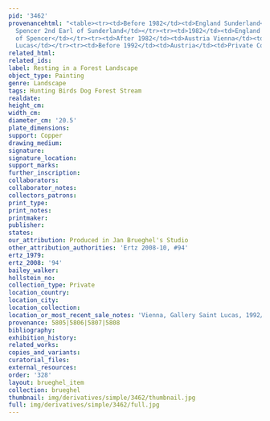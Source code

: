 ```yaml
---
pid: '3462'
provenancehtml: "<table><tr><td>Before 1982</td><td>England Sunderland</td><td>Robert
  Spencer 2nd Earl of Sunderland</td></tr><tr><td>1982</td><td>England Althorp</td><td>Earl
  of Spencer</td></tr><tr><td>After 1982</td><td>Austria Vienna</td><td>Gallery Saint
  Lucas</td></tr><tr><td>Before 1992</td><td>Austria</td><td>Private Collection</td></tr></table>"
related_html:
related_ids:
label: Resting in a Forest Landscape
object_type: Painting
genre: Landscape
tags: Hunting Birds Dog Forest Stream
realdate:
height_cm:
width_cm:
diameter_cm: '20.5'
plate_dimensions:
support: Copper
drawing_medium:
signature:
signature_location:
support_marks:
further_inscription:
collaborators:
collaborator_notes:
collectors_patrons:
print_type:
print_notes:
printmaker:
publisher:
states:
our_attribution: Produced in Jan Brueghel's Studio
other_attribution_authorities: 'Ertz 2008-10, #94'
ertz_1979:
ertz_2008: '94'
bailey_walker:
hollstein_no:
collection_type: Private
location_country:
location_city:
location_collection:
location_or_most_recent_sale_notes: 'Vienna, Gallery Saint Lucas, 1992/93, cat. #1'
provenance: 5805|5806|5807|5808
bibliography:
exhibition_history:
related_works:
copies_and_variants:
curatorial_files:
external_resources:
order: '328'
layout: brueghel_item
collection: brueghel
thumbnail: img/derivatives/simple/3462/thumbnail.jpg
full: img/derivatives/simple/3462/full.jpg
---
```

